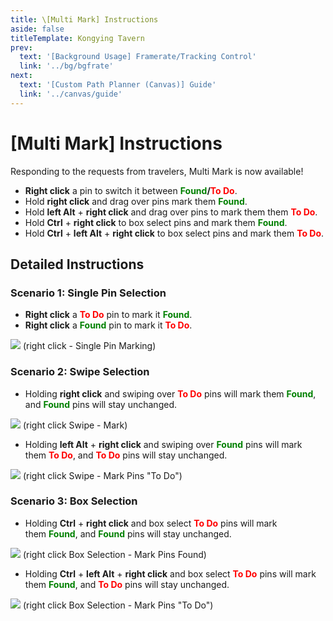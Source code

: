 ```yaml
---
title: \[Multi Mark] Instructions
aside: false
titleTemplate: Kongying Tavern
prev:
  text: '[Background Usage] Framerate/Tracking Control'
  link: '../bg/bgfrate'
next:
  text: '[Custom Path Planner (Canvas)] Guide'
  link: '../canvas/guide'
---
```


# [Multi Mark] Instructions

Responding to the requests from travelers, Multi Mark is now available!

- **Right click** a pin to switch it between <b><span style="color: green">Found</span>/<span style="color: red">To Do</span></b>.
- Hold **right click** and drag over pins mark them <b><span style="color: green">Found</span></b>.
- Hold **left Alt** + **right click** and drag over pins to mark them them <b><span style="color: red">To Do</span></b>.
- Hold **Ctrl** + **right click** to box select pins and mark them <b><span style="color: green">Found</span></b>.
- Hold **Ctrl** + **left Alt** + **right click** to box select pins and mark them <b><span style="color: red">To Do</span></b>.

## **Detailed Instructions**

### **Scenario 1: Single Pin Selection**

- **Right click** a <b><span style="color: red">To Do</span></b> pin to mark it <b><span style="color: green">Found</span></b>.
- **Right click** a <b><span style="color: green">Found</span></b> pin to mark it <b><span style="color: red">To Do</span></b>.

![](https://assets.yuanshen.site/docs/en/manual/1.gif)
(right click - Single Pin Marking)

### **Scenario 2: Swipe Selection**

- Holding **right click** and swiping over <b><span style="color: red">To Do</span></b> pins will mark them <b><span style="color: green">Found</span></b>, and <b><span style="color: green">Found</span></b> pins will stay unchanged.

![](https://assets.yuanshen.site/docs/en/manual/2.gif)
(right click Swipe - Mark)

- Holding **left Alt** + **right click** and swiping over <b><span style="color: green">Found</span></b> pins will mark them <b><span style="color: red">To Do</span></b>, and <b><span style="color: red">To Do</span></b> pins will stay unchanged.

![](https://assets.yuanshen.site/docs/en/manual/3.gif)
(right click Swipe - Mark Pins "To Do")

### **Scenario 3: Box Selection**

- Holding **Ctrl** + **right click** and box select <b><span style="color: red">To Do</span></b> pins will mark them <b><span style="color: green">Found</span></b>, and <b><span style="color: green">Found</span></b> pins will stay unchanged.

![](https://assets.yuanshen.site/docs/en/manual/4.gif)
(right click Box Selection - Mark Pins Found)

- Holding **Ctrl** + **left Alt** + **right click** and box select <b><span style="color: red">To Do</span></b> pins will mark them <b><span style="color: green">Found</span></b>, and <b><span style="color: red">To Do</span></b> pins will stay unchanged.

![](https://assets.yuanshen.site/docs/en/manual/5.gif)
(right click Box Selection - Mark Pins "To Do")
